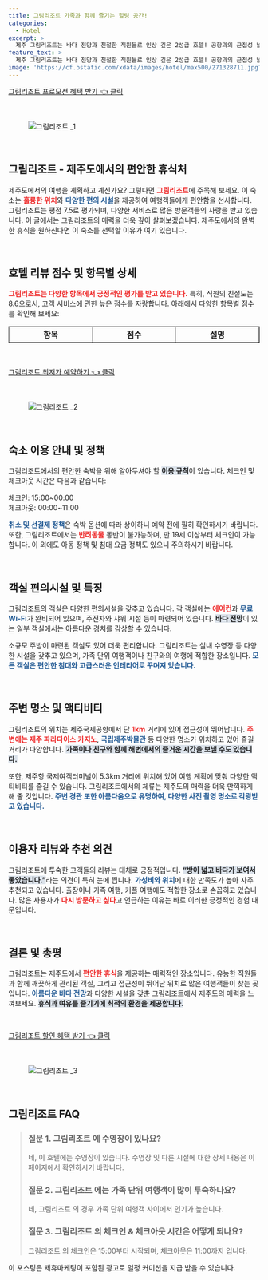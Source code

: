 ```yaml
---
title: 그림리조트 가족과 함께 즐기는 힐링 공간!
categories:
  - Hotel
excerpt: >
  제주 그림리조트는 바다 전망과 친절한 직원들로 인상 깊은 2성급 호텔! 공항과의 근접성 넓은 객실 및 가성비로 가족 여행객에게 딱 맞는 선택입니다. 클릭해 더 알아보세요!
feature_text: >
  제주 그림리조트는 바다 전망과 친절한 직원들로 인상 깊은 2성급 호텔! 공항과의 근접성 넓은 객실 및 가성비로 가족 여행객에게 딱 맞는 선택입니다. 클릭해 더 알아보세요!
image: 'https://cf.bstatic.com/xdata/images/hotel/max500/271328711.jpg?k=290c37b9e00ba029d47b74660f0f8de8f8ae1b09960142ceb185b96a7f3cebeb&o=&hp=1'
---
```


<p><a class="modoo-button" href="https://tinyurl.com/293kqrye" rel="nofollow noopener">그림리조트  프로모션 혜택 받기 👈 클릭</a></p><br/>
<figure class="image"><img alt="그림리조트 _1" src="https://cf.bstatic.com/xdata/images/hotel/max1024x768/581479933.jpg?k=5364791f0843507ec26c0ee88fc0b29e7ce9c581aeecd011131821987122d079&amp;o=&amp;hp=1"/></figure><br/>

<h2 data-ke-size="size26" id="그림리조트_소개">그림리조트 - 제주도에서의 편안한 휴식처</h2>
<p data-ke-size="size16">제주도에서의 여행을 계획하고 계신가요? 그렇다면 <b><span style="color: #ee2323;">그림리조트</span></b>에 주목해 보세요. 이 숙소는 <b><span style="color: #ee2323;">훌륭한 위치</span></b>와 <b><span style="color: #1a5490;">다양한 편의 시설</span></b>을 제공하여 여행객들에게 편안함을 선사합니다. 그림리조트는 평점 7.5로 평가되며, 다양한 서비스로 많은 방문객들의 사랑을 받고 있습니다. 이 글에서는 그림리조트의 매력을 더욱 깊이 살펴보겠습니다. 제주도에서의 완벽한 휴식을 원하신다면 이 숙소를 선택할 이유가 여기 있습니다.</p>
<p data-ke-size="size16"> </p>
<h2 data-ke-size="size23" id="호텔_리뷰_점수_및_항목별_상세">호텔 리뷰 점수 및 항목별 상세</h2>
<p data-ke-size="size16"><b><span style="color: #ee2323;">그림리조트는 다양한 항목에서 긍정적인 평가를 받고 있습니다.</span></b> 특히, 직원의 친절도는 8.6으로서, 고객 서비스에 관한 높은 점수를 자랑합니다. 아래에서 다양한 항목별 점수를 확인해 보세요:</p>
<table border="1" data-ke-align="alignLeft" data-ke-style="style16" style="border-collapse: collapse; width: 100%; height: 34px;">
<tbody>
<tr style="height: 17px;">
<td style="width: 33.3333%; text-align: center; height: 17px;"><b>항목</b></td>
<td style="width: 33.3333%; text-align: center; height: 17px;"><b>점수</b></td>
<td style="width: 33.3333%; text-align: center; height: 17px;"><b>설명</b></td>
</tr>
<tr style="height: 17px;">
<td style="width: 33.3333%; text-align: center; height: 17px;">직원 친절도</td>
<td style="width: 33.3333%; text-align: center; height: 17px;">8.6</td>
<td style="width: 33.3333%; text-align: center;">고객에 대한 세심한 배려가 돋보입니다.</td>
</tr>
<tr>
<td style="width: 33.3333%; text-align: center;">시설</td>
<td style="width: 33.3333%; text-align: center;">7.6</td>
<td style="width: 33.3333%; text-align: center;">기본적인 시설이 잘 갖추어져 있습니다.</td>
</tr>
<tr>
<td style="width: 33.3333%; text-align: center;">청결도</td>
<td style="width: 33.3333%; text-align: center;">7.8</td>
<td style="width: 33.3333%; text-align: center;">깨끗하게 관리된 객실이 인상적입니다.</td>
</tr>
<tr>
<td style="width: 33.3333%; text-align: center;">편안함</td>
<td style="width: 33.3333%; text-align: center;">7.8</td>
<td style="width: 33.3333%; text-align: center;">편안한 침대와 조용한 환경을 제공합니다.</td>
</tr>
<tr>
<td style="width: 33.3333%; text-align: center;">가성비</td>
<td style="width: 33.3333%; text-align: center;">8.0</td>
<td style="width: 33.3333%; text-align: center;">가격 대비 만족도가 높습니다.</td>
</tr>
<tr>
<td style="width: 33.3333%; text-align: center;">위치</td>
<td style="width: 33.3333%; text-align: center;">8.3</td>
<td style="width: 33.3333%; text-align: center;">제주 및 주요 관광지와의 접근성이 좋습니다.</td>
</tr>
<tr>
<td style="width: 33.3333%; text-align: center;">무료 Wi-Fi</td>
<td style="width: 33.3333%; text-align: center;">8.3</td>
<td style="width: 33.3333%; text-align: center;">빠른 인터넷 속도를 자랑합니다.</td>
</tr>
</tbody>
</table>
<p data-ke-size="size16"> </p>
<p><a class="modoo-button" href="https://tinyurl.com/293kqrye" rel="nofollow noopener">그림리조트  최저가 예약하기 👈 클릭</a></p><br/>
<figure class="image"><img alt="그림리조트 _2" src="https://cf.bstatic.com/xdata/images/hotel/max500/271328711.jpg?k=290c37b9e00ba029d47b74660f0f8de8f8ae1b09960142ceb185b96a7f3cebeb&amp;o=&amp;hp=1"/></figure><br/>
<h2 data-ke-size="size23" id="숙소_이용_안내">숙소 이용 안내 및 정책</h2>
<p data-ke-size="size16">그림리조트에서의 편안한 숙박을 위해 알아두셔야 할 <b><span style="background-color: #21538527;">이용 규칙</span></b>이 있습니다. 체크인 및 체크아웃 시간은 다음과 같습니다:</p>
<p data-ke-size="size16">체크인: 15:00~00:00<br>체크아웃: 00:00~11:00</br></p>
<p data-ke-size="size16"><b><span style="color: #1a5490;">취소 및 선결제 정책</span></b>은 숙박 옵션에 따라 상이하니 예약 전에 필히 확인하시기 바랍니다. 또한, 그림리조트에서는 <b><span style="color: #ee2323;">반려동물</span></b> 동반이 불가능하며, 만 19세 이상부터 체크인이 가능합니다. 이 외에도 아동 정책 및 침대 요금 정책도 있으니 주의하시기 바랍니다.</p>
<p data-ke-size="size16"> </p>
<h2 data-ke-size="size23" id="객실_편의시설_및_특징">객실 편의시설 및 특징</h2>
<p data-ke-size="size16">그림리조트의 객실은 다양한 편의시설을 갖추고 있습니다. 각 객실에는 <b><span style="color: #ee2323;">에어컨</span></b>과 <b><span style="color: #1a5490;">무료 Wi-Fi</span></b>가 완비되어 있으며, 주전자와 샤워 시설 등이 마련되어 있습니다. <b><span style="background-color: #21538527;">바다 전망</span></b>이 있는 일부 객실에서는 아름다운 경치를 감상할 수 있습니다.</p>
<p data-ke-size="size16">소규모 주방이 마련된 객실도 있어 더욱 편리합니다. 그림리조트는 실내 수영장 등 다양한 시설을 갖추고 있으며, 가족 단위 여행객이나 친구와의 여행에 적합한 장소입니다. <b><span style="color: #1a5490;">모든 객실은 편안한 침대와 고급스러운 인테리어로 꾸며져 있습니다.</span></b></p>
<p data-ke-size="size16"> </p>
<h2 data-ke-size="size23" id="주변_명소_및_액티비티">주변 명소 및 액티비티</h2>
<p data-ke-size="size16">그림리조트의 위치는 제주국제공항에서 단 <b><span style="color: #ee2323;">1km</span></b> 거리에 있어 접근성이 뛰어납니다. <b><span style="color: #ee2323;">주변에는 제주 파라다이스 카지노</span></b>, <b><span style="color: #1a5490;">국립제주박물관</span></b> 등 다양한 명소가 위치하고 있어 즐길 거리가 다양합니다. <b><span style="background-color: #21538527;">가족이나 친구와 함께 해변에서의 즐거운 시간을 보낼 수도 있습니다.</span></b></p>
<p data-ke-size="size16">또한, 제주항 국제여객터미널이 5.3km 거리에 위치해 있어 여행 계획에 맞춰 다양한 액티비티를 즐길 수 있습니다. 그림리조트에서의 체류는 제주도의 매력을 더욱 만끽하게 해 줄 것입니다. <b><span style="color: #1a5490;">주변 경관 또한 아름다움으로 유명하여, 다양한 사진 촬영 명소로 각광받고 있습니다.</span></b></p>
<p data-ke-size="size16"> </p>
<h2 data-ke-size="size23" id="이용자_리뷰">이용자 리뷰와 추천 의견</h2>
<p data-ke-size="size16">그림리조트에 투숙한 고객들의 리뷰는 대체로 긍정적입니다. <b><span style="background-color: #21538527;">“방이 넓고 바다가 보여서 좋았습니다.”</span></b>라는 의견이 특히 눈에 띕니다. <b><span style="color: #1a5490;">가성비와 위치</span></b>에 대한 만족도가 높아 자주 추천되고 있습니다. 출장이나 가족 여행, 커플 여행에도 적합한 장소로 손꼽히고 있습니다. 많은 사용자가 <b><span style="color: #ee2323;">다시 방문하고 싶다</span></b>고 언급하는 이유는 바로 이러한 긍정적인 경험 때문입니다.</p>
<p data-ke-size="size16"> </p>
<h2 data-ke-size="size23" id="결론">결론 및 총평</h2>
<p data-ke-size="size16">그림리조트는 제주도에서 <b><span style="color: #ee2323;">편안한 휴식</span></b>을 제공하는 매력적인 장소입니다. 유능한 직원들과 함께 깨끗하게 관리된 객실, 그리고 접근성이 뛰어난 위치로 많은 여행객들이 찾는 곳입니다. <b><span style="color: #1a5490;">아름다운 바다 전망</span></b>과 다양한 시설을 갖춘 그림리조트에서 제주도의 매력을 느껴보세요. <b><span style="background-color: #21538527;">휴식과 여유를 즐기기에 최적의 환경을 제공합니다.</span></b></p>
<p data-ke-size="size16"> </p>

<p><a class="modoo-button" href="https://tinyurl.com/293kqrye" rel="nofollow noopener">그림리조트  할인 혜택 받기 👈 클릭</a></p><br>

<figure class="image"><img src="https://cf.bstatic.com/xdata/images/hotel/max500/579919184.jpg?k=c2d682b0d48b29613755dfae3513bf8b40112a82e83b6572bef006ab725f65ca&o=&hp=1" alt="그림리조트 _3"></figure><br>
<h2 id="그림리조트 _FAQ">그림리조트  FAQ</h2>
<div itemscope="" itemtype="https://schema.org/FAQPage"> <blockquote> <div itemscope="" itemprop="mainEntity" itemtype="https://schema.org/Question"> <h3 id="질문_1" itemprop="name">질문 1. 그림리조트 에 수영장이 있나요?</h3> <div itemscope="" itemprop="acceptedAnswer" itemtype="https://schema.org/Answer"> <span itemprop="text"> <p>네, 이 호텔에는 수영장이 있습니다. 수영장 및 다른 시설에 대한 상세 내용은 이 페이지에서 확인하시기 바랍니다.</p> </span> </div> </div> <div itemscope="" itemprop="mainEntity" itemtype="https://schema.org/Question"> <h3 id="질문_2" itemprop="name">질문 2. 그림리조트 에는 가족 단위 여행객이 많이 투숙하나요?</h3> <div itemscope="" itemprop="acceptedAnswer" itemtype="https://schema.org/Answer"> <span itemprop="text"> <p>네, 그림리조트 의 경우 가족 단위 여행객 사이에서 인기가 높습니다.</p> </span> </div> </div> <div itemscope="" itemprop="mainEntity" itemtype="https://schema.org/Question"> <h3 id="질문_3" itemprop="name">질문 3. 그림리조트 의 체크인 & 체크아웃 시간은 어떻게 되나요?</h3> <div itemscope="" itemprop="acceptedAnswer" itemtype="https://schema.org/Answer"> <span itemprop="text"> <p>그림리조트 의 체크인은 15:00부터 시작되며, 체크아웃은 11:00까지 입니다.</p> </span> </div> </div> </blockquote> </div><p>이 포스팅은 제휴마케팅이 포함된 광고로 일정 커미션을 지급 받을 수 있습니다.</p>

